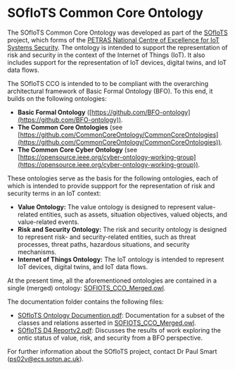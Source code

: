 # SOfIoTS Common Core Ontology
The SOfIoTS Common Core Ontology was developed as part of the [SOfIoTS](https://petras-iot.org/project/secure-ontologies-for-iot-systems-sofiots/) project, which forms of the [PETRAS National Centre of Excellence for IoT Systems Security](https://petras-iot.org/). The ontology is intended to support the representation of risk and security in the context of the Internet of Things (IoT). It also includes support for the representation of IoT devices, digital twins, and IoT data flows. 

The SOfIoTS CCO is intended to to be compliant with the overarching architectural framework of Basic Formal Ontology (BFO). To this end, it builds on the following ontologies:

* **Basic Formal Ontology** ([https://github.com/BFO-ontology](https://github.com/BFO-ontology)).
* **The Common Core Ontologies** (see [https://github.com/CommonCoreOntology/CommonCoreOntologies](https://github.com/CommonCoreOntology/CommonCoreOntologies)).
* **The Common Core Cyber Ontology** (see [https://opensource.ieee.org/cyber-ontology-working-group](https://opensource.ieee.org/cyber-ontology-working-group)).

These ontologies serve as the basis for the following ontologies, each of which is intended to provide suppport for the representation of risk and security terms in an IoT context:

* **Value Ontology:** The value ontology is designed to represent value-related entities, such as assets, situation objectives, valued objects, and value-related events.
* **Risk and Security Ontology:** The risk and security ontology is designed to represent risk- and security-related entities, such as threat processes, threat paths, hazardous situations, and security mechanisms.
* **Internet of Things Ontology:** The IoT ontology is intended to represent IoT devices, digital twins, and IoT data flows.

At the present time, all the aforementioned ontologies are contained in a single (merged) ontology: [SOFIOTS_CCO_Merged.owl](SOFIOTS_CCO_Merged.owl).

The documentation folder contains the following files:

* [SOfIoTS Ontology Documention.pdf](Documentation/SOfIoTS%20Ontology%20Documention.pdf): Documentation for a subset of the classes and relations asserted in [SOFIOTS_CCO_Merged.owl](SOFIOTS_CCO_Merged.owl).
* [SOfIoTS D4 Reportv2.pdf](Documentation/SOfIoTS%20D4%20Reportv2.pdf): Discusses the results of work exploring the ontic status of value, risk, and security from a BFO perspective.

For further information about the SOfIoTS project, contact Dr Paul Smart ([ps02v@ecs.soton.ac.uk](mailto:ps02v@ecs.soton.ac.uk)). 


